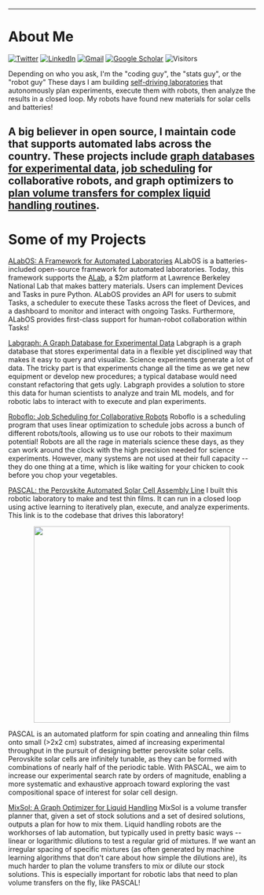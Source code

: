 <!-- <div align="center">
    <img align="center" src="https://github-readme-stats.vercel.app/api?username=rekumar&show_icons=true&count_private=true&hide_border=true" alt="rekumar's Github Stats"></img>
</div>
 -->
---

# About Me

[![Twitter](https://img.shields.io/badge/Twitter-%231DA1F2.svg?style=for-the-badge&logo=Twitter&logoColor=white)](https://twitter.com/rekumar_)
[![LinkedIn](https://img.shields.io/badge/linkedin-%230077B5.svg?style=for-the-badge&logo=linkedin&logoColor=white)](https://www.linkedin.com/in/rekumar/)
[![Gmail](https://img.shields.io/badge/Gmail-D14836?style=for-the-badge&logo=gmail&logoColor=white)](mailto:re.kumar@icloud.com)
[![Google Scholar](https://img.shields.io/badge/Google%20Scholar-4285F4?style=for-the-badge&logo=google-scholar&logoColor=white)](https://scholar.google.com/citations?user=nVzy5csAAAAJ&hl=en)
![Visitors](https://api.visitorbadge.io/api/visitors?path=github.com%2Frekumar%2Frekumar&labelColor=%23d9e3f0&countColor=%23697689)

Depending on who you ask, I'm the "coding guy", the "stats guy", or the "robot guy" These days I am building [self-driving laboratories](https://newscenter.lbl.gov/2023/04/17/meet-the-autonomous-lab-of-the-future/) that autonomously plan experiments, execute them with robots, then analyze the results in a closed loop. My robots have found new materials for solar cells and batteries!

A big believer in open source, I maintain code that supports automated labs across the country. These projects include [graph databases for experimental data](https://www.github.com/rekumar/labgraph), [job scheduling](https://www.github.com/rekumar/roboflo) for collaborative robots, and graph optimizers to [plan volume transfers for complex liquid handling routines](https://www.github.com/rekumar/mixsol).
---

# Some of my Projects

[ALabOS: A Framework for Automated Laboratories](https://github.com/CederGroupHub/alab_management)
ALabOS is a batteries-included open-source framework for automated laboratories. Today, this framework supports the [ALab](https://newscenter.lbl.gov/2023/04/17/meet-the-autonomous-lab-of-the-future/), a $2m platform at Lawrence Berkeley National Lab that makes battery materials. Users can implement Devices and Tasks in pure Python. ALabOS provides an API for users to submit Tasks, a scheduler to execute these Tasks across the fleet of Devices, and a dashboard to monitor and interact with ongoing Tasks. Furthermore, ALabOS provides first-class support for human-robot collaboration within Tasks! 

[Labgraph: A Graph Database for Experimental Data](https://www.github.com/rekumar/labgraph)
Labgraph is a graph database that stores experimental data in a flexible yet disciplined way that makes it easy to query and visualize. Science experiments generate a lot of data. The tricky part is that experiments change all the time as we get new equipment or develop new procedures; a typical database would need constant refactoring that gets ugly. Labgraph provides a solution to store this data for human scientists to analyze and train ML models, and for robotic labs to interact with to execute and plan experiments.  

[Roboflo: Job Scheduling for Collaborative Robots](https://www.github.com/rekumar/roboflo)
Roboflo is a scheduling program that uses linear optimization to schedule jobs across a bunch of different robots/tools, allowing us to use our robots to their maximum potential! Robots are all the rage in materials science these days, as they can work around the clock with the high precision needed for science experiments. However, many systems are not used at their full capacity -- they do one thing at a time, which is like waiting for your chicken to cook before you chop your vegetables. 

[PASCAL: the Perovskite Automated Solar Cell Assembly Line](https://www.github.com/fenning-research-group/PASCAL) I built this robotic laboratory to make and test thin films. It can run in a closed loop using active learning to iteratively plan, execute, and analyze experiments. This link is to the codebase that drives this laboratory!

<p align="center">
  <img src="images/roboflo/roboflo_in_action.gif"  width="400px">
</p>

PASCAL is an automated platform for spin coating and annealing thin films onto small (>2x2 cm) substrates, aimed af increasing experimental throughput in the pursuit of designing better perovskite solar cells. Perovskite solar cells are infinitely tunable, as they can be formed with combinations of nearly half of the periodic table. With PASCAL, we aim to increase our experimental search rate by orders of magnitude, enabling a more systematic and exhaustive approach toward exploring the vast compositional space of interest for solar cell design.


[MixSol: A Graph Optimizer for Liquid Handling](https://www.github.com/rekumar/mixsol)
MixSol is a volume transfer planner that, given a set of stock solutions and a set of desired solutions, outputs a plan for how to mix them. Liquid handling robots are the workhorses of lab automation, but typically used in pretty basic ways -- linear or logarithmic dilutions to test a regular grid of mixtures. If we want an irregular spacing of specific mixtures (as often generated by machine learning algorithms that don't care about how simple the dilutions are), its much harder to plan the volume transfers to mix or dilute our stock solutions. This is especially important for robotic labs that need to plan volume transfers on the fly, like PASCAL!

<!-- 
---

[Quantifying How Water Damages Solar Cells](./solar_cell_humidity.md)
_Python, data visualization, data analysis, experiments_ -->

